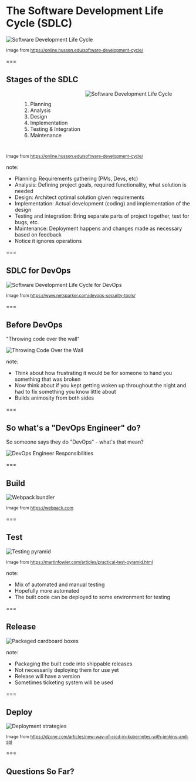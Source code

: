 # The Software Development Life Cycle (SDLC)

<img src="dist/img/sdlc.png" alt="Software Development Life Cycle" class="noborder"/>

<small>Image from https://online.husson.edu/software-development-cycle/</small>

===

## Stages of the SDLC

<div style="display: flex; justify-content: center;">
    <ol style="padding: 1em;">
        <li>Planning</li>
        <li>Analysis</li>
        <li>Design</li>
        <li>Implementation</li>
        <li>Testing & Integration</li>
        <li>Maintenance</li>
    </ol>
    <img src="dist/img/sdlc.png" alt="Software Development Life Cycle" class="noborder" style=""/>
</div>

<small>Image from https://online.husson.edu/software-development-cycle/</small>

note:

- Planning: Requirements gathering (PMs, Devs, etc)
- Analysis: Defining project goals, required functionality, what solution is needed
- Design: Architect optimal solution given requirements
- Implementation: Actual development (coding) and implementation of the design
- Testing and integration: Bring separate parts of project together, test for bugs, etc.
- Maintenance: Deployment happens and changes made as necessary based on feedback
- Notice it ignores operations

===

## SDLC for DevOps

<img src="dist/img/sdlc-devops.png" alt="Software Development Life Cycle for DevOps" class="noborder"/>

<small>Image from https://www.netsparker.com/devops-security-tools/</small>

===

## Before DevOps

"Throwing code over the wall"

<img src="dist/img/sdlc-devops-wall.png" alt="Throwing Code Over the Wall" class="noborder"/>

note:

- Think about how frustrating it would be for someone to hand you something that was broken
- Now think about if you kept getting woken up throughout the night and had to fix something you know little about
- Builds animosity from both sides

===

## So what's a "DevOps Engineer" do?

So someone says they do "DevOps" - what's that mean?

<img src="dist/img/sdlc-devops-engineer.png" alt="DevOps Engineer Responsibilities" class="noborder"/>

===

## Build

<img src="dist/img/webpack.png" alt="Webpack bundler" class="noborder"/>

<small>Image from https://webpack.com</small>

===

## Test

<img src="dist/img/test-pyramid.png" alt="Testing pyramid" class="noborder"/>

<small>Image from https://martinfowler.com/articles/practical-test-pyramid.html</small>

note:

- Mix of automated and manual testing
- Hopefully more automated
- The built code can be deployed to some environment for testing

===

## Release

<img src="dist/img/boxes.jpg" alt="Packaged cardboard boxes" class="noborder"/>

note:

- Packaging the built code into shippable releases
- Not necessarily deploying them for use yet
- Release will have a version
- Sometimes ticketing system will be used

===

## Deploy

<img src="dist/img/spinnaker.png" alt="Deployment strategies" class="noborder"/>

<small>Image from https://dzone.com/articles/new-way-of-cicd-in-kubernetes-with-jenkins-and-spi</small>

===

## Questions So Far?
